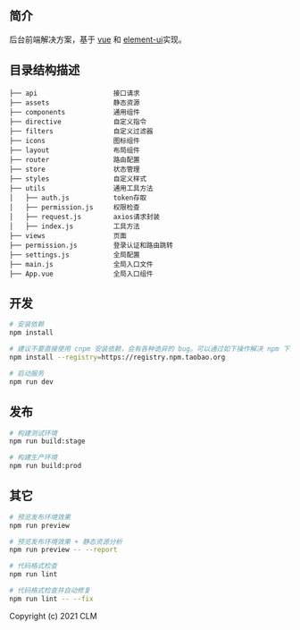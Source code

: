 ## 简介

后台前端解决方案，基于 [vue](https://github.com/vuejs/vue) 和 [element-ui](https://github.com/ElemeFE/element)实现。

## 目录结构描述

```
├── api                   接口请求
├── assets                静态资源
├── components            通用组件
├── directive             自定义指令
├── filters               自定义过滤器
├── icons                 图标组件
├── layout                布局组件
├── router                路由配置
├── store                 状态管理
├── styles                自定义样式
├── utils                 通用工具方法
│   ├── auth.js           token存取
│   ├── permission.js     权限检查
│   ├── request.js        axios请求封装
│   ├── index.js          工具方法
├── views                 页面
├── permission.js         登录认证和路由跳转
├── settings.js           全局配置
├── main.js               全局入口文件
├── App.vue               全局入口组件
```

## 开发

```bash
# 安装依赖
npm install

# 建议不要直接使用 cnpm 安装依赖，会有各种诡异的 bug。可以通过如下操作解决 npm 下载速度慢的问题
npm install --registry=https://registry.npm.taobao.org

# 启动服务
npm run dev
```

## 发布

```bash
# 构建测试环境
npm run build:stage

# 构建生产环境
npm run build:prod
```

## 其它

```bash
# 预览发布环境效果
npm run preview

# 预览发布环境效果 + 静态资源分析
npm run preview -- --report

# 代码格式检查
npm run lint

# 代码格式检查并自动修复
npm run lint -- --fix
```

Copyright (c) 2021 CLM
